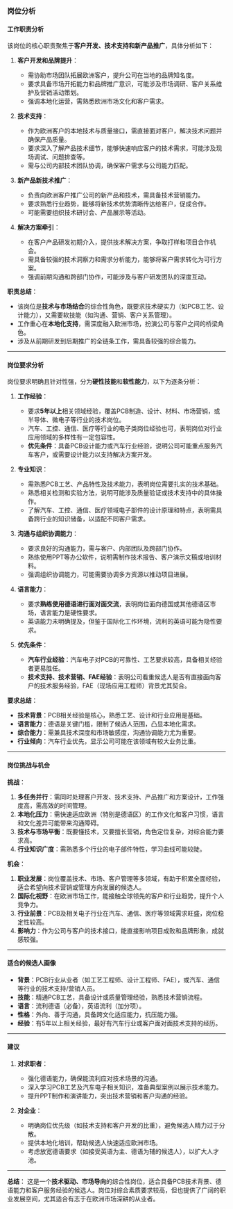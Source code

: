 ### 岗位分析

#### **工作职责分析**
该岗位的核心职责聚焦于**客户开发、技术支持和新产品推广**，具体分析如下：

1. **客户开发和品牌提升**：
   - 需协助市场团队拓展欧洲客户，提升公司在当地的品牌知名度。
   - 要求具备市场开拓能力和品牌推广意识，可能涉及市场调研、客户关系维护及营销活动策划。
   - 强调本地化运营，需熟悉欧洲市场文化和客户需求。

2. **技术支持**：
   - 作为欧洲客户的本地技术与质量接口，需直接面对客户，解决技术问题并确保产品质量。
   - 要求深入了解产品技术细节，能够快速响应客户的技术需求，可能涉及现场调试、问题排查等。
   - 需与公司内部技术团队协调，确保客户需求与公司能力匹配。

3. **新产品新技术推广**：
   - 负责向欧洲客户推广公司的新产品和技术，需具备技术营销能力。
   - 要求熟悉行业趋势，能够将新技术优势清晰传达给客户，促成合作。
   - 可能需要组织技术研讨会、产品展示等活动。

4. **解决方案牵引**：
   - 在客户产品研发初期介入，提供技术解决方案，争取打样和项目合作机会。
   - 需具备较强的技术洞察力和需求分析能力，能够将客户需求转化为可行方案。
   - 强调前期沟通和跨部门协作，可能涉及与客户研发团队的深度互动。

**职责总结**：
- 该岗位是**技术与市场结合**的综合性角色，既要求技术硬实力（如PCB工艺、设计能力），又需要软技能（如沟通、营销、客户关系管理）。
- 工作重心在**本地化支持**，需深度融入欧洲市场，扮演公司与客户之间的桥梁角色。
- 涉及从前期研发到后期推广的全链条工作，需具备较强的综合能力。

---

#### **岗位要求分析**
岗位要求明确且针对性强，分为**硬性技能**和**软性能力**，以下为逐条分析：

1. **工作经验**：
   - 要求**5年以上**相关领域经验，覆盖PCB制造、设计、材料、市场营销，或半导体、微电子等行业的技术岗位。
   - 汽车、工控、通信、医疗等行业的电子类岗位经验也可，表明岗位对行业应用领域的多样性有一定包容性。
   - **优先条件**：具备PCB设计能力或汽车行业经验，说明公司可能重点服务汽车客户，或需要设计能力以支持解决方案开发。

2. **专业知识**：
   - 需熟悉PCB工艺、产品特性及技术能力，表明岗位需要扎实的技术基础。
   - 熟悉相关检测和实验方法，说明可能涉及质量验证或技术支持中的具体操作。
   - 了解汽车、工控、通信、医疗领域电子部件的设计原理和特点，表明需具备跨行业的知识储备，以适配不同客户需求。

3. **沟通与组织协调能力**：
   - 要求良好的沟通能力，需与客户、内部团队及跨部门协作。
   - 熟练使用PPT等办公软件，说明需制作技术报告、客户演示文稿或培训材料。
   - 强调组织协调能力，可能需要协调多方资源以推动项目进展。

4. **语言能力**：
   - 要求**熟练使用德语进行面对面交流**，表明岗位面向德国或其他德语区市场，语言能力是硬性要求。
   - 英语能力未明确提及，但鉴于国际化工作环境，流利的英语可能为隐性要求。

5. **优先条件**：
   - **汽车行业经验**：汽车电子对PCB的可靠性、工艺要求较高，具备相关经验者更易胜任。
   - **技术支持、技术营销、FAE经验**：表明公司看重候选人是否有直接面向客户的技术服务经验，FAE（现场应用工程师）背景尤其契合。

**要求总结**：
- **技术背景**：PCB相关经验是核心，熟悉工艺、设计和行业应用是基础。
- **语言能力**：德语是关键门槛，限制了候选人范围，凸显本地化需求。
- **综合能力**：需兼具技术深度和市场敏感度，沟通协调能力尤为重要。
- **行业倾向**：汽车行业优先，显示公司可能在该领域有较大业务比重。

---

#### **岗位挑战与机会**
**挑战**：
1. **多任务并行**：需同时处理客户开发、技术支持、产品推广和方案设计，工作强度高，需高效的时间管理。
2. **本地化压力**：需快速适应欧洲（特别是德语区）的工作文化和客户习惯，语言和文化差异可能带来沟通障碍。
3. **技术与市场平衡**：既要懂技术，又要擅长营销，角色定位复杂，对综合能力要求高。
4. **行业知识广度**：需熟悉多个行业的电子部件特性，学习曲线可能较陡。

**机会**：
1. **职业发展**：岗位覆盖技术、市场、客户管理等多领域，有助于积累全面经验，适合希望向技术营销或管理方向发展的候选人。
2. **国际化视野**：在欧洲市场工作，能接触全球领先的客户和行业趋势，提升个人竞争力。
3. **行业前景**：PCB及相关电子行业在汽车、通信、医疗等领域需求旺盛，岗位稳定性较高。
4. **影响力**：作为公司与客户的技术接口，能直接影响项目成败和品牌形象，成就感较强。

---

#### **适合的候选人画像**
- **背景**：PCB行业从业者（如工艺工程师、设计工程师、FAE），或汽车、通信等行业的技术支持/营销人员。
- **技能**：精通PCB工艺，具备设计或质量管理经验，熟悉技术营销流程。
- **语言**：流利德语（必备），英语流利（加分项）。
- **性格**：外向、善于沟通，具备跨文化适应能力，抗压能力强。
- **经验**：有5年以上相关经验，最好有汽车行业或客户面对面技术支持的经历。

---

#### **建议**
1. **对求职者**：
   - 强化德语能力，确保能流利应对技术场景的沟通。
   - 深入学习PCB工艺及汽车电子相关知识，准备典型案例以展示技术能力。
   - 提升PPT制作和演讲能力，突出技术营销和客户沟通的经验。

2. **对企业**：
   - 明确岗位优先级（如技术支持和客户开发的比重），避免候选人精力过于分散。
   - 提供本地化培训，帮助候选人快速适应欧洲市场。
   - 考虑放宽德语要求（如接受英语为主、德语为辅的候选人），以扩大人才池。

---

**总结**：
这是一个**技术驱动、市场导向**的综合性岗位，适合具备PCB技术背景、德语能力和客户服务经验的候选人。岗位对综合素质要求较高，但也提供了广阔的职业发展空间，尤其适合有志于在欧洲市场深耕的从业者。
